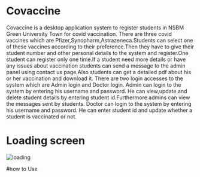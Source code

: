 # Covaccine
Covaccine is a desktop application system to register students in NSBM Green University Town for covid vaccination. There are three covid vaccines which are Pfizer,Synopharm,Astrazeneca.Students can select one of these vaccines according to their preference.Then they have to give their student number and other personal details to the system and register.One student can register only one time.If a student need more details or have any issues about vaccination students can send a message to the admin panel using contact us page.Also students can get a detailed pdf about his or her vaccination and download it.
There are two login accesses to the system which are Admin login and Doctor login.
Admin can login to the system by entering his username and password. He can view,update and delete student details by entering student id.Furthermore admins can view the messages sent by students.
Doctor can login to the system by entering his username and password. He can enter student id and update whether a student is vaccinated or not.


# Loading screen
![loading](https://user-images.githubusercontent.com/64424930/134177831-1467ae21-a814-470e-ae40-b63a8a6b50bf.PNG)

#how to Use
